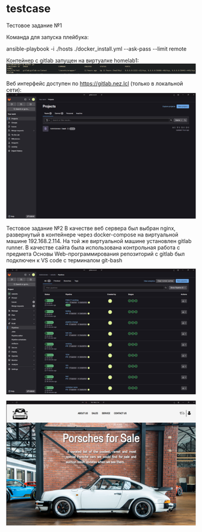 # testcase
Тестовое задание №1

Команда для запуска плейбука:

ansible-playbook -i ./hosts ./docker_install.yml --ask-pass --limit remote

Контейнер с gitlab запущен на виртуалке homelab1:
![image](./images/Screenshot%202025-03-16%20124819.png)

Веб интерфейс доступен по https://gitlab.nez.lcl (только в локальной сети):
![image](./images/gitlab.png)

Тестовое задание №2
В качестве веб сервера был выбран nginx, развернутый в контейнере через docker-compose на виртуальной машине 192.168.2.114. 
На той же виртуальной машине установлен gitlab runner.
В качестве сайта была использована контрольная работа с предмета Основы Web-программирования
репозиторий с gitlab был подключен к VS code с терминалом git-bash

![image](./images/2.png)

![image](./images/site.png)